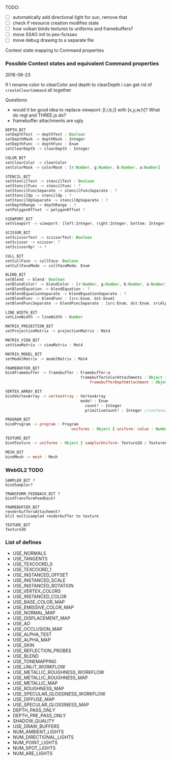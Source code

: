 TODO:
- [ ] automatically add directional light for sun, remove that
- [ ] check if resource creation modifies state
- [ ] how vulkan binds textures to uniforms and framebuffers?
- [ ] move SSAO init to pex-fx/ssao
- [ ] move debug drawing to a separate file

Context state mapping to Command properties

### Possible Context states and equivalent Command properties

2016-06-23

If I rename color to clearColor and depth to clearDepth i can get rid of `createClearCommand` all together

Questions:
- would it be good idea to replace viewport: [l,r,b,t] with [x,y,w,h]? What do regl and THREE.js do?
- framebuffer attachments are ugly

```javascript
DEPTH_BIT
setDepthTest -> depthTest : Boolean
setDepthMask -> depthMask : Integer
setDepthFunc -> depthFunc : Enum
setClearDepth -> clearDepth : Integer

COLOR_BIT
setClearColor -> clearColor
setColorMask -> colorMask : [r:Number, g:Number, b:Number, a:Number]

STENCIL_BIT
setStencilTest -> stencilTest : Boolean
setStencilFunc -> stencilFunc : ?
setStencilFuncSeparate -> stencilFuncSeparate : ?
setStencilOp -> stencilOp : ?
setStencilOpSeparate -> stencilOpSeparate : ?
setDepthRange -> depthRange : ?
setPolygonOffset -> polygonOffset ?

VIEWPORT_BIT
setViewport -> viewport: [left:Integer, right:Integer, bottom: Integer, top:Integer]

SCISSOR_BIT
setScissorTest -> scissorTest: Boolean
setScissor -> scissor: ?
setScissorOp? -> ?

CULL_BIT
setCullFace -> cullFace: Boolean
setCullFaceMode -> cullFaceMode: Enum

BLEND_BIT
setBlend -> blend: Boolean
setBlendColor? -> blendColor : [r:Number, g:Number, b:Number, a:Number]
setBlendEquation -> blendEquation : ?
setBlendEquationSeparate -> blendEquationSeparate : ?
setBlendFunc -> blendFunc : [src:Enum, dst:Enum]
setBlendFuncSeparate -> blendFuncSeparate : [src:Enum, dst:Enum, srcAlpha:Enum, dstAlpha:Enum]

LINE_WIDTH_BIT
setLineWidth -> lineWidth : Number

MATRIX_PROJECTION_BIT
setProjectionMatrix -> projectionMatrix : Mat4

MATRIX_VIEW_BIT
setViewMatrix -> viewMatrix : Mat4

MATRIX_MODEL_BIT
setModelMatrix -> modelMatrix : Mat4

FRAMEBUFFER_BIT
bindFramebuffer -> framebuffer : Framebuffer:w
							     framebufferColorAttachments : Object { idx:  { target: Enum, handle: TextureObject }
									 framebufferDepthAttachment : Object { target: Enum, handle: TextureObject }

VERTEX_ARRAY_BIT
bindVertexArray -> vertexVrray : VertexArray
   								 mode? : Enum
								   count? : Integer
								   primitiveCount? : Integer //instance count

PROGRAM_BIT
bindProgram -> program : Program
							 uniforms : Object { uniform: value : Number / Array }

TEXTURE_BIT
bindTexture -> uniforms : Object { samplerUniform: Texture2D / TextureCube }

MESH_BIT
bindMesh -> mesh : Mesh
```

### WebGL2 TODO

```
SAMPLER_BIT ?
bindSampler?

TRANSFORM_FEEDBACK_BIT ?
bindTransformFeedback?

FRAMEBUFFER_BIT
renderbuffersAttachment?
blit multisampled renderbuffer to texture

TEXTURE_BIT
Texture3D
```

### List of defines

- USE_NORMALS
- USE_TANGENTS
- USE_TEXCOORD_0
- USE_TEXCOORD_1
- USE_INSTANCED_OFFSET
- USE_INSTANCED_SCALE
- USE_INSTANCED_ROTATION
- USE_VERTEX_COLORS
- USE_INSTANCED_COLOR
- USE_BASE_COLOR_MAP
- USE_EMISSIVE_COLOR_MAP
- USE_NORMAL_MAP
- USE_DISPLACEMENT_MAP
- USE_AO
- USE_OCCLUSION_MAP
- USE_ALPHA_TEST
- USE_ALPHA_MAP
- USE_SKIN
- USE_REFLECTION_PROBES
- USE_BLEND
- USE_TONEMAPPING
- USE_UNLIT_WORKFLOW
- USE_METALLIC_ROUGHNESS_WORKFLOW
- USE_METALLIC_ROUGHNESS_MAP
- USE_METALLIC_MAP
- USE_ROUGHNESS_MAP
- USE_SPECULAR_GLOSSINESS_WORKFLOW
- USE_DIFFUSE_MAP
- USE_SPECULAR_GLOSSINESS_MAP
- DEPTH_PASS_ONLY
- DEPTH_PRE_PASS_ONLY
- SHADOW_QUALITY
- USE_DRAW_BUFFERS
- NUM_AMBIENT_LIGHTS
- NUM_DIRECTIONAL_LIGHTS
- NUM_POINT_LIGHTS
- NUM_SPOT_LIGHTS
- NUM_ARE_LIGHTS
